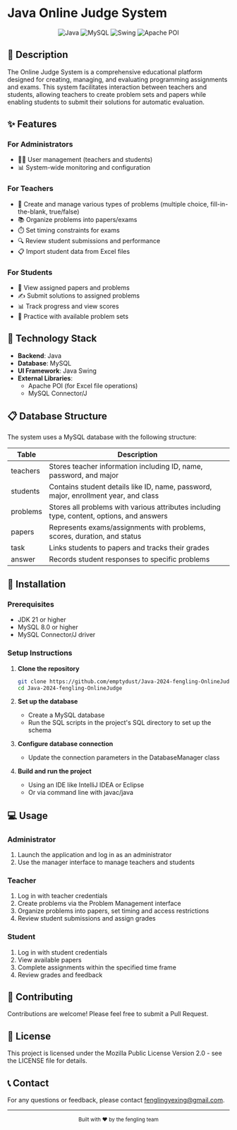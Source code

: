 # Java Online Judge System

<div align="center">
  
![Java](https://img.shields.io/badge/Java-ED8B00?style=for-the-badge&logo=openjdk&logoColor=white)
![MySQL](https://img.shields.io/badge/MySQL-4479A1?style=for-the-badge&logo=mysql&logoColor=white)
![Swing](https://img.shields.io/badge/Swing-007396?style=for-the-badge&logo=java&logoColor=white)
![Apache POI](https://img.shields.io/badge/Apache_POI-D22128?style=for-the-badge&logo=apache&logoColor=white)

</div>

## 📝 Description

The Online Judge System is a comprehensive educational platform designed for creating, managing, and evaluating programming assignments and exams. This system facilitates interaction between teachers and students, allowing teachers to create problem sets and papers while enabling students to submit their solutions for automatic evaluation.

## ✨ Features

### For Administrators
- 👨‍💼 User management (teachers and students)
- 📊 System-wide monitoring and configuration

### For Teachers
- 📝 Create and manage various types of problems (multiple choice, fill-in-the-blank, true/false)
- 📚 Organize problems into papers/exams
- ⏱️ Set timing constraints for exams
- 🔍 Review student submissions and performance
- 📋 Import student data from Excel files

### For Students
- 📄 View assigned papers and problems
- ✍️ Submit solutions to assigned problems
- 📊 Track progress and view scores
- 🧪 Practice with available problem sets

## 🔧 Technology Stack

- **Backend**: Java
- **Database**: MySQL
- **UI Framework**: Java Swing
- **External Libraries**: 
  - Apache POI (for Excel file operations)
  - MySQL Connector/J

## 📋 Database Structure

The system uses a MySQL database with the following structure:

| Table    | Description                                                                               |
| -------- | ----------------------------------------------------------------------------------------- |
| teachers | Stores teacher information including ID, name, password, and major                        |
| students | Contains student details like ID, name, password, major, enrollment year, and class       |
| problems | Stores all problems with various attributes including type, content, options, and answers |
| papers   | Represents exams/assignments with problems, scores, duration, and status                  |
| task     | Links students to papers and tracks their grades                                          |
| answer   | Records student responses to specific problems                                            |

## 🚀 Installation

### Prerequisites
- JDK 21 or higher
- MySQL 8.0 or higher
- MySQL Connector/J driver

### Setup Instructions

1. **Clone the repository**
   ```bash
   git clone https://github.com/emptydust/Java-2024-fengling-OnlineJudge.git
   cd Java-2024-fengling-OnlineJudge
   ```

2. **Set up the database**
   - Create a MySQL database
   - Run the SQL scripts in the project's SQL directory to set up the schema

3. **Configure database connection**
   - Update the connection parameters in the DatabaseManager class

4. **Build and run the project**
   - Using an IDE like IntelliJ IDEA or Eclipse
   - Or via command line with javac/java

## 💻 Usage

### Administrator
1. Launch the application and log in as an administrator
2. Use the manager interface to manage teachers and students

### Teacher
1. Log in with teacher credentials
2. Create problems via the Problem Management interface
3. Organize problems into papers, set timing and access restrictions
4. Review student submissions and assign grades

### Student
1. Log in with student credentials
2. View available papers
3. Complete assignments within the specified time frame
4. Review grades and feedback

## 👥 Contributing

Contributions are welcome! Please feel free to submit a Pull Request.

## 📄 License

This project is licensed under the Mozilla Public License Version 2.0 - see the LICENSE file for details.

## 📞 Contact

For any questions or feedback, please contact [fenglingyexing@gmail.com](mailto:fenglingyexing@gmail.com).

---

<div align="center">
  <sub>Built with ❤️ by the fengling team</sub>
</div>
